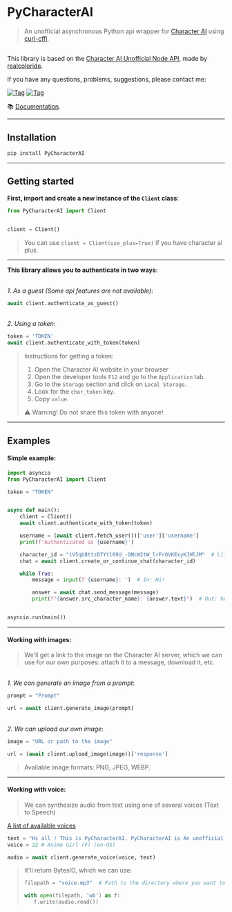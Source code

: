 # PyCharacterAI
> An unofficial asynchronous Python api wrapper for [Character AI](https://character.ai/) using [curl-cffi](https://github.com/yifeikong/curl_cffi).
##

This library is based on the [Character AI Unofficial Node API](https://github.com/realcoloride/node_characterai), made by [realcoloride](https://github.com/realcoloride). 



If you have any questions, problems, suggestions, please contact me:

[![Tag](https://img.shields.io/badge/discord-server-black?style=flat&logo=Discord)](https://discord.gg/MN7pMbH2)
[![Tag](https://img.shields.io/badge/telegram-dm-black?style=flat&logo=Telegram)](https://t.me/XtraF)


📚 [Documentation](https://github.com/Xtr4F/PyCharacterAI/blob/main/docs/welcome.md).

---
## Installation
```bash
pip install PyCharacterAI
```
---


## Getting started
**First, import and create a new instance of the `Client` class**:
```Python
from PyCharacterAI import Client


client = Client()
```

>  You can use `client = Client(use_plus=True)` if you have character ai
>  plus.
---

**This library allows you to authenticate in two ways**:

\
*1. As a guest (Some api features are not available)*:

```Python
await client.authenticate_as_guest()
```
\
*2. Using a token*:
```Python
token = 'TOKEN'
await client.authenticate_with_token(token)
```
> Instructions for getting a token:
>
> 1. Open the Character AI website in your browser
> 2. Open the developer tools `F12` and go to the `Application` tab.
> 3. Go to the `Storage` section and click on `Local Storage`.
> 4. Look for the `char_token` key.
> 5. Copy `value`.
>
>
> ⚠️ Warning! Do not share this token with anyone!



---

## Examples
#### Simple example:
```Python
import asyncio
from PyCharacterAI import Client

token = "TOKEN"


async def main():
    client = Client()
    await client.authenticate_with_token(token)

    username = (await client.fetch_user())['user']['username']
    print(f'Authenticated as {username}')

    character_id = "iV5qb8ttzD7Ytl69U_-ONcW2tW_lrFrOVKExyKJHlJM"  # Lily (by @landon)
    chat = await client.create_or_continue_chat(character_id)

    while True:
        message = input(f'{username}: ')  # In: Hi!

        answer = await chat.send_message(message)
        print(f"{answer.src_character_name}: {answer.text}")  # Out: hello there! what kind of question you gonna ask me ? i'm here to assist you :)


asyncio.run(main())
```
---
#### Working with images:
> We'll get a link to the image on the Character AI server, which we can use for our own purposes: attach it to a message, download it, etc.

\
*1. We can generate an image from a prompt*:

```python
prompt = "Prompt"

url = await client.generate_image(prompt)
```
\
*2. We can upload our own image*:

```python
image = "URL or path to the image"

url = (await client.upload_image(image))['response']
```
> Available image formats: PNG, JPEG, WEBP.
>

---
#### Working with voice:
> We can synthesize audio from text using one of several voices (Text to Speech)

[A list of available voices](https://github.com/Xtr4F/PyCharacterAI/blob/main/docs/resources/voices.json)

```python
text = "Hi all ! This is PyCharacterAI. PyCharacterAI is An unofficial asynchronous api wrapper for Character AI. For Python."
voice = 22 # Anime Girl (F) (en-US)

audio = await client.generate_voice(voice, text)
```
>It'll return BytesIO, which we can use:
>
>```python
>filepath = "voice.mp3"  # Path to the directory where you want to save the audio
>
>with open(filepath, 'wb') as f:
>    f.write(audio.read())
>```




